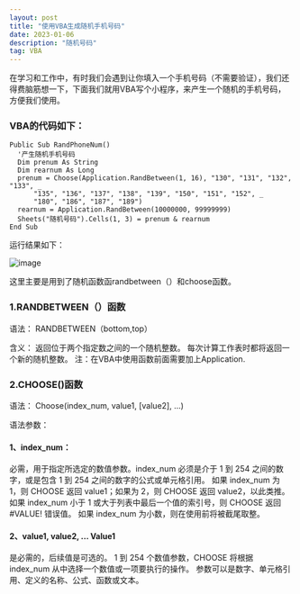 ```yaml
---
layout: post
title: "使用VBA生成随机手机号码"
date: 2023-01-06
description: "随机号码"
tag: VBA
---
```

在学习和工作中，有时我们会遇到让你填入一个手机号码（不需要验证），我们还得费脑筋想一下，下面我们就用VBA写个小程序，来产生一个随机的手机号码，方便我们使用。
### VBA的代码如下：
    Public Sub RandPhoneNum()
      '产生随机手机号码
      Dim prenum As String
      Dim rearnum As Long
      prenum = Choose(Application.RandBetween(1, 16), "130", "131", "132", "133", _
          "135", "136", "137", "138", "139", "150", "151", "152", _
          "180", "186", "187", "189")
      rearnum = Application.RandBetween(10000000, 99999999)
      Sheets("随机号码").Cells(1, 3) = prenum & rearnum
    End Sub
运行结果如下：
 
![image](https://user-images.githubusercontent.com/70909689/211005188-0706e599-e74a-494a-890f-bbc73edb8c8a.png)

这里主要是用到了随机函数函randbetween（）和choose函数。
### 1.RANDBETWEEN（）函数
语法：
    RANDBETWEEN（bottom,top）
    
含义：
  返回位于两个指定数之间的一个随机整数。 每次计算工作表时都将返回一个新的随机整数。
注：在VBA中使用函数前面需要加上Application.
### 2.CHOOSE()函数
语法：
    Choose(index_num, value1, [value2], ...)
    
语法参数：
#### 1、index_num：
必需，用于指定所选定的数值参数。index_num 必须是介于 1 到 254 之间的数字，或是包含 1 到 254 之间的数字的公式或单元格引用。
如果 index_num 为 1，则 CHOOSE 返回 value1；如果为 2，则 CHOOSE 返回 value2，以此类推。
如果 index_num 小于 1 或大于列表中最后一个值的索引号，则 CHOOSE 返回 #VALUE! 错误值。
如果 index_num 为小数，则在使用前将被截尾取整。
#### 2、value1, value2, ... Value1 
是必需的，后续值是可选的。 1 到 254 个数值参数，CHOOSE 将根据 index_num 从中选择一个数值或一项要执行的操作。 参数可以是数字、单元格引用、定义的名称、公式、函数或文本。
